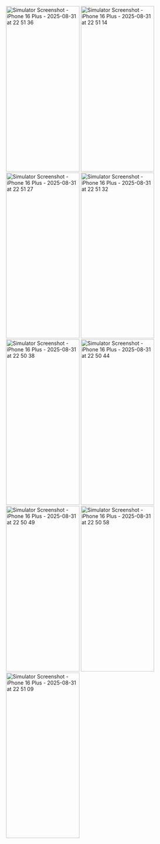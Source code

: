 <img width="200" height="450" alt="Simulator Screenshot - iPhone 16 Plus - 2025-08-31 at 22 51 36" src="https://github.com/user-attachments/assets/f3455945-0c8a-497b-aa70-0d2914800f2e" />
<img width="200" height="450" alt="Simulator Screenshot - iPhone 16 Plus - 2025-08-31 at 22 51 14" src="https://github.com/user-attachments/assets/3e2b3a51-1dcc-40db-91d4-e6f6b5fefee1" />
<img width="200" height="450" alt="Simulator Screenshot - iPhone 16 Plus - 2025-08-31 at 22 51 27" src="https://github.com/user-attachments/assets/910aaabf-2fee-4205-84da-81900472d6c0" />
<img width="200" height="450" alt="Simulator Screenshot - iPhone 16 Plus - 2025-08-31 at 22 51 32" src="https://github.com/user-attachments/assets/4991fac1-7449-49e9-b39f-a5915baaf505" />
<img width="200" height="450" alt="Simulator Screenshot - iPhone 16 Plus - 2025-08-31 at 22 50 38" src="https://github.com/user-attachments/assets/932720aa-51e9-45f9-893d-9e32fd8ecac6" />
<img width="200" height="450" alt="Simulator Screenshot - iPhone 16 Plus - 2025-08-31 at 22 50 44" src="https://github.com/user-attachments/assets/92b3a8ce-7a96-456b-9dcd-419ab19cfece" />
<img width="200" height="450" alt="Simulator Screenshot - iPhone 16 Plus - 2025-08-31 at 22 50 49" src="https://github.com/user-attachments/assets/e9c0e1c5-3298-4d19-bf3c-863b3b1a44ef" />
<img width="200" height="450" alt="Simulator Screenshot - iPhone 16 Plus - 2025-08-31 at 22 50 58" src="https://github.com/user-attachments/assets/95007216-5aff-4cfe-988e-aef4fddc47cd" />
<img width="200" height="450" alt="Simulator Screenshot - iPhone 16 Plus - 2025-08-31 at 22 51 09" src="https://github.com/user-attachments/assets/a72f3b07-565b-44cf-ace3-296d05e4b3a6" />
